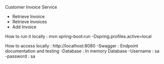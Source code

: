 Customer Invoice Service
- Retrieve Invoice
- Retrieve Invoices
- Add Invoice


How to run it locally : mvn spring-boot:run -Dspring.profiles.active=local

How to access locally : http://localhost:8080
-Swagger : Endpoint documentation and testing
-Database : In memory Database
    -Username : sa
    -password : sa